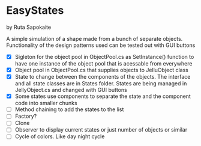 # EasyStates

by Ruta Sapokaite

A simple simulation of a shape made from a bunch of separate objects. Functionality of the design patterns used can be tested out with GUI buttons

- [x] Sigleton for the object pool in ObjectPool.cs as SetInstance() function to have one instance of the object pool that is acessable from everywhere
- [x] Object pool in ObjectPool.cs that supplies objects to JelluObject class
- [x] State to change between the components of the objects. The interface and all state classes are in States folder. States are being managed in JellyObject.cs and changed with GUI buttons
- [x] Some states use components to separate the state and the component code into smaller chunks
- [ ] Method chaining to add the states to the list
- [ ] Factory?
- [ ] Clone
- [ ] Observer to display current states or just number of objects or similar
- [ ] Cycle of colors. Like day night cycle
